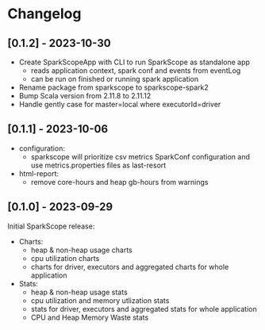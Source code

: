 # Changelog

## [0.1.2] - 2023-10-30
- Create SparkScopeApp with CLI to run SparkScope as standalone app 
  - reads application context, spark conf and events from eventLog  
  - can be run on finished or running spark application
- Rename package from sparkscope to sparkscope-spark2
- Bump Scala version from 2.11.8 to 2.11.12
- Handle gently case for master=local where executorId=driver

## [0.1.1] - 2023-10-06
- configuration:
  - sparkscope will prioritize csv metrics SparkConf configuration and use metrics.properties files as last-resort
- html-report:
  - remove core-hours and heap gb-hours from warnings

## [0.1.0] - 2023-09-29
Initial SparkScope release:
- Charts:
  - heap & non-heap usage charts
  - cpu utilization charts
  - charts for driver, executors and aggregated charts for whole application
- Stats:
  - heap & non-heap usage stats
  - cpu utilization and memory utlization stats
  - stats for driver, executors and aggregated stats for whole application
  - CPU and Heap Memory Waste stats